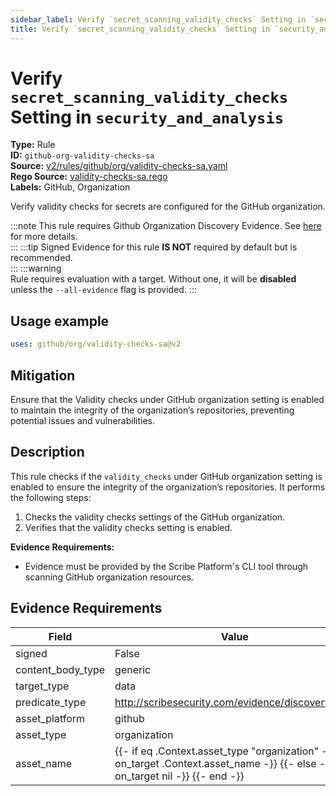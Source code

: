 ```yaml
---
sidebar_label: Verify `secret_scanning_validity_checks` Setting in `security_and_analysis`
title: Verify `secret_scanning_validity_checks` Setting in `security_and_analysis`
---  
```

# Verify `secret_scanning_validity_checks` Setting in `security_and_analysis`  
**Type:** Rule  
**ID:** `github-org-validity-checks-sa`  
**Source:** [v2/rules/github/org/validity-checks-sa.yaml](https://github.com/scribe-public/sample-policies/blob/main/v2/rules/github/org/validity-checks-sa.yaml)  
**Rego Source:** [validity-checks-sa.rego](https://github.com/scribe-public/sample-policies/blob/main/v2/rules/github/org/validity-checks-sa.rego)  
**Labels:** GitHub, Organization  

Verify validity checks for secrets are configured for the GitHub organization.

:::note 
This rule requires Github Organization Discovery Evidence. See [here](/docs/platforms/discover#github-discovery) for more details.  
::: 
:::tip 
Signed Evidence for this rule **IS NOT** required by default but is recommended.  
::: 
:::warning  
Rule requires evaluation with a target. Without one, it will be **disabled** unless the `--all-evidence` flag is provided.
::: 

## Usage example

```yaml
uses: github/org/validity-checks-sa@v2
```

## Mitigation  
Ensure that the Validity checks under GitHub organization setting is enabled to maintain the integrity of the organization’s repositories, preventing potential issues and vulnerabilities.


## Description  
This rule checks if the `validity_checks` under GitHub organization setting is enabled to ensure the integrity of the organization’s repositories.
It performs the following steps:

1. Checks the validity checks settings of the GitHub organization.
2. Verifies that the validity checks setting is enabled.

**Evidence Requirements:**
- Evidence must be provided by the Scribe Platform's CLI tool through scanning GitHub organization resources.

## Evidence Requirements  
| Field | Value |
|-------|-------|
| signed | False |
| content_body_type | generic |
| target_type | data |
| predicate_type | http://scribesecurity.com/evidence/discovery/v0.1 |
| asset_platform | github |
| asset_type | organization |
| asset_name | {{- if eq .Context.asset_type "organization" -}} {{- on_target .Context.asset_name -}} {{- else -}} {{- on_target nil -}} {{- end -}} |

